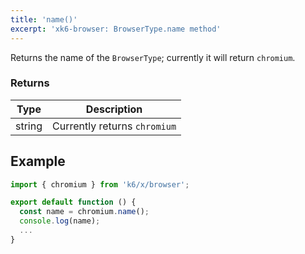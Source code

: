 ```yaml
---
title: 'name()'
excerpt: 'xk6-browser: BrowserType.name method'
---
```


Returns the name of the `BrowserType`; currently it will return `chromium`.


### Returns

| Type   | Description                  |
|--------|------------------------------|
| string | Currently returns `chromium` |


## Example

<!-- eslint-skip -->

```javascript
import { chromium } from 'k6/x/browser';

export default function () {
  const name = chromium.name();
  console.log(name);
  ...
}
```